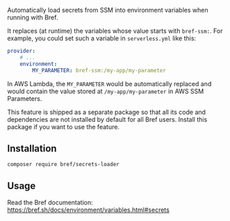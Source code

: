 Automatically load secrets from SSM into environment variables when running with Bref.

It replaces (at runtime) the variables whose value starts with `bref-ssm:`. For example, you could set such a variable in `serverless.yml` like this:

```yaml
provider:
    # ...
    environment:
        MY_PARAMETER: bref-ssm:/my-app/my-parameter
```

In AWS Lambda, the `MY_PARAMETER` would be automatically replaced and would contain the value stored at `/my-app/my-parameter` in AWS SSM Parameters.

This feature is shipped as a separate package so that all its code and dependencies are not installed by default for all Bref users. Install this package if you want to use the feature.

## Installation

```
composer require bref/secrets-loader
```

## Usage

Read the Bref documentation: https://bref.sh/docs/environment/variables.html#secrets
